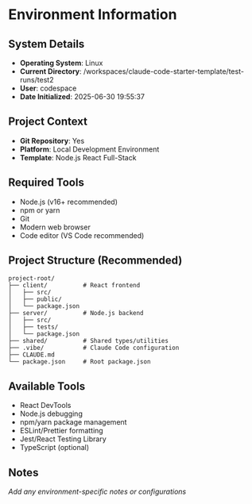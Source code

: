 <!-- This file gives specific information about the environment that Claude is running in -->

# Environment Information

## System Details
- **Operating System**: Linux
- **Current Directory**: /workspaces/claude-code-starter-template/test-runs/test2
- **User**: codespace
- **Date Initialized**: 2025-06-30 19:55:37

## Project Context
- **Git Repository**: Yes
- **Platform**: Local Development Environment
- **Template**: Node.js React Full-Stack

## Required Tools
- Node.js (v16+ recommended)
- npm or yarn
- Git
- Modern web browser
- Code editor (VS Code recommended)

## Project Structure (Recommended)
```
project-root/
├── client/          # React frontend
│   ├── src/
│   ├── public/
│   └── package.json
├── server/          # Node.js backend
│   ├── src/
│   ├── tests/
│   └── package.json
├── shared/          # Shared types/utilities
├── .vibe/           # Claude Code configuration
├── CLAUDE.md
└── package.json     # Root package.json
```

## Available Tools
- React DevTools
- Node.js debugging
- npm/yarn package management
- ESLint/Prettier formatting
- Jest/React Testing Library
- TypeScript (optional)

## Notes
_Add any environment-specific notes or configurations_
